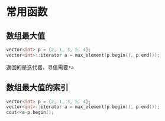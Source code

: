 # 常用函数

## 数组最大值
```c++
vector<int> p = {2, 1, 3, 5, 4};
vector<int>::iterator a = max_element(p.begin(), p.end());
```
返回的是迭代器，寻值需要`*a`

## 数组最大值的索引
```c++
vector<int> p = {2, 1, 3, 5, 4};
vector<int>::iterator a = max_element(p.begin(), p.end());
cout<<a-p.begin();
```
